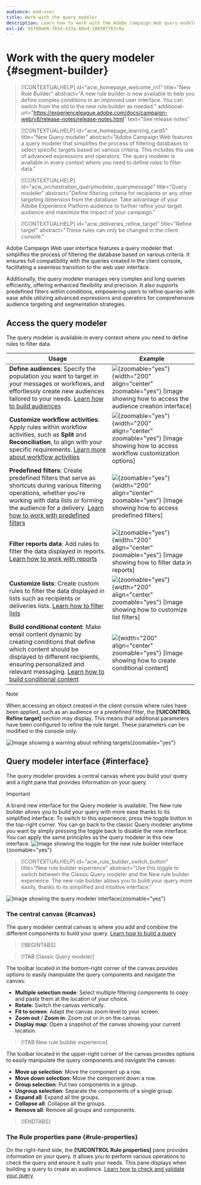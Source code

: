 ```yaml
---
audience: end-user
title: Work with the query modeler
description: Learn how to work with the Adobe Campaign Web query modeler.
exl-id: 56708a66-f654-413a-80ed-1865077b3c0a
---
```

# Work with the query modeler {#segment-builder}

>[!CONTEXTUALHELP]
>id="acw_homepage_welcome_rn1"
>title="New Rule Builder"
>abstract="A new rule builder is now available to help you define complex conditions in an improved user interface. You can switch from the old to the new rule builder as needed."
>additional-url="https://experienceleague.adobe.com/docs/campaign-web/v8/release-notes/release-notes.html" text="See release notes"

>[!CONTEXTUALHELP]
>id="acw_homepage_learning_card5"
>title="New Query modeler"
>abstract="Adobe Campaign Web features a query modeler that simplifies the process of filtering databases to select specific targets based on various criteria. This includes the use of advanced expressions and operators. The query modeler is available in every context where you need to define rules to filter data."

>[!CONTEXTUALHELP]
>id="acw_orchestration_querymodeler_querymessage"
>title="Query modeler"
>abstract="Define filtering criteria for recipients or any other targeting dimension from the database. Take advantage of your Adobe Experience Platform audience to further refine your target audience and maximize the impact of your campaign."

>[!CONTEXTUALHELP]
>id="acw_deliveries_refine_target"
>title="Refine target"
>abstract="These rules can only be changed in the client console."

Adobe Campaign Web user interface features a query modeler that simplifies the process of filtering the database based on various criteria. It ensures full compatibility with the queries created in the client console, facilitating a seamless transition to the web user interface.

Additionally, the query modeler manages very complex and long queries efficiently, offering enhanced flexibility and precision. It also supports predefined filters within conditions, empowering users to refine queries with ease while utilizing advanced expressions and operators for comprehensive audience targeting and segmentation strategies.

## Access the query modeler

The query modeler is available in every context where you need to define rules to filter data.

|Usage|Example|
|  ---  |  ---  |
|**Define audiences**: Specify the population you want to target in your messages or workflows, and effortlessly create new audiences tailored to your needs. [Learn how to build audiences](../audience/one-time-audience.md)|![](assets/access-audience.png){zoomable="yes"}{width="200" align="center" zoomable="yes"} [Image showing how to access the audience creation interface]|
|**Customize workflow activities**: Apply rules within workflow activities, such as **Split** and **Reconciliation**, to align with your specific requirements. [Learn more about workflow activities](../workflows/activities/about-activities.md)|![](assets/access-workflow.png){zoomable="yes"}{width="200" align="center" zoomable="yes"} [Image showing how to access workflow customization options]|
|**Predefined filters**: Create predefined filters that serve as shortcuts during various filtering operations, whether you're working with data lists or forming the audience for a delivery. [Learn how to work with predefined filters](../get-started/predefined-filters.md)|![](assets/access-predefined-filter.png){zoomable="yes"}{width="200" align="center" zoomable="yes"} [Image showing how to access predefined filters]|
|**Filter reports data**: Add rules to filter the data displayed in reports. [Learn how to work with reports](../reporting/gs-reports.md)|![](assets/access-reports.png){zoomable="yes"}{width="200" align="center" zoomable="yes"} [Image showing how to filter data in reports]|
|**Customize lists**: Create custom rules to filter the data displayed in lists such as recipients or deliveries lists. [Learn how to filter lists](../get-started/list-filters.md#list-built-in-filters)|![](assets/access-lists.png){zoomable="yes"}{width="200" align="center" zoomable="yes"} [Image showing how to customize list filters]|
|**Build conditional content**: Make email content dynamic by creating conditions that define which content should be displayed to different recipients, ensuring personalized and relevant messaging. [Learn how to build conditional content](../personalization/conditions.md)|![](assets/conditional-content.png){width="200" align="center" zoomable="yes"} [Image showing how to create conditional content]|

>[!NOTE]
>
>When accessing an object created in the client console where rules have been applied, such as an audience or a predefined filter, the **[!UICONTROL Refine target]** section may display. This means that additional parameters have been configured to refine the rule target. These parameters can be modified in the console only.
>
>![Image showing a warning about refining targets](assets/target-warning.png){zoomable="yes"} 

## Query modeler interface {#interface}

The query modeler provides a central canvas where you build your query and a right pane that provides information on your query.

>[!IMPORTANT]
>
>A brand new interface for the Query modeler is available. The New rule builder allows you to build your query with more ease thanks to its simplified interface. To switch to this experience, press the toggle button in the top-right corner. You can go back to the classic Query modeler anytime you want by simply pressing the toggle back to disable the new interface. You can apply the same principles as the query modeler in this new interface.
>![Image showing the toggle for the new rule builder interface](assets/query-modeler-toggle.png){zoomable="yes"} 


>[!CONTEXTUALHELP]
>id="acw_rule_builder_switch_button"
>title="New rule builder experience"
>abstract="Use this toggle to switch between the Classic Query modeler and the New rule builder experience. The new rule builder allows you to build your query more easily, thanks to its simplified and intuitive interface."

![Image showing the query modeler interface](assets/query-interface.png){zoomable="yes"} 

### The central canvas {#canvas}

The query modeler central canvas is where you add and combine the different components to build your query. [Learn how to build a query](build-query.md)

>[!BEGINTABS]

>[!TAB Classic Query modeler]

The toolbar located in the bottom-right corner of the canvas provides options to easily manipulate the query components and navigate the canvas:

* **Multiple selection mode**: Select multiple filtering components to copy and paste them at the location of your choice.
* **Rotate**: Switch the canvas vertically.
* **Fit to screen**: Adapt the canvas zoom level to your screen.
* **Zoom out** / **Zoom in**: Zoom out or in on the canvas.
* **Display map**: Open a snapshot of the canvas showing your current location.

>[!TAB New rule builder experience]

The toolbar located in the upper-right corner of the canvas provides options to easily manipulate the query components and navigate the canvas:

* **Move up selection**: Move the component up a row.
* **Move down selection**: Move the component down a row.
* **Group selection**: Put two components in a group.
* **Ungroup selection**: Separate the components of a single group.
* **Expand all**: Expand all the groups.
* **Collapse all**: Collapse all the groups.
* **Remove all**: Remove all groups and components.

>[!ENDTABS]

### The Rule properties pane {#rule-properties}

On the right-hand side, the **[!UICONTROL Rule properties]** pane provides information on your query. It allows you to perform various operations to check the query and ensure it suits your needs. This pane displays when building a query to create an audience. [Learn how to check and validate your query](build-query.md#check-and-validate-your-query)
